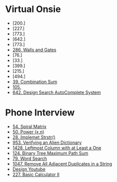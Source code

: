 # Virtual Onsie
- [200.]
- [227.]
- [773.]
- [642.]
- [773.]
- [286. Walls and Gates](https://github.com/weltond/DataStructure/blob/master/LeetCode/BFS/286-walls-and-gates.md)
- [76.]
- [33.]
- [399.]
- [215.]
- [494.]
- [39. Combination Sum]()
- [105.]()
- [642. Design Search AutoComplete System](https://github.com/weltond/DataStructure/blob/master/LeetCode/trie/642-design-search-autocomplete-system.md)
# Phone Interview
- [54. Spiral Matrix](https://github.com/weltond/DataStructure/blob/master/LeetCode/array/54-Spiral-Matrix.md)
- [50. Power (x,n)](https://github.com/weltond/DataStructure/blob/master/LeetCode/search/binarysearch/Pow.java)
- [28. Implemet Strstr()](https://github.com/weltond/DataStructure/blob/master/LeetCode/string/Lc28ImplementStrStr.java)
- [953. Verifying an Alien Dictionary](https://github.com/weltond/DataStructure/blob/master/LeetCode/hashmap/953-Verifying-an-Alien-Dictionary.md)
- [1428. Leftmost Column with at Least a One]()
- [124. Binary Tree Maximum Path Sum](https://github.com/weltond/DataStructure/blob/master/LeetCode/tree/Lc124BinaryTreeMaxPathSum.java)
- [79. Word Search](https://github.com/weltond/DataStructure/blob/master/LeetCode/backtracking/Lc79WordSearch.java)
- [1047. Remove All Adjacent Duplicates in a String]()
- [Design Youtube]()
- [227. Basic Calculator II]()
